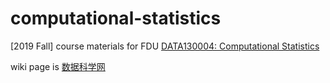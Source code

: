 # computational-statistics
[2019 Fall] course materials for FDU [DATA130004: Computational Statistics](https://zhangnanfudan.github.io/teaching/DATA130004-CompStat-Fall2019.html)

wiki page is [数据科学网](http://shjkx.wang/index.php/数据科学网)
